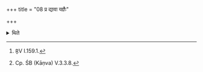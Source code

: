+++
title = "08 प्र द्यावा यज्ञैः"

+++

<details><summary>थिते</summary>

8. Having come to know (that the Hotr̥ has recited) pra dyāvā yajñaiḥ pr̥thivī r̥tāvr̥dhā...[^1] (the Adhvaryu) responds (with the word) moda on both sides: madā moda iva (at the end of each half-verse); modā moda iva[^2] (at the end of each verse).   

[^1]: R̥V I.159.1.  

[^2]: Cp. ŚB (Kāṇva) V.3.3.8.  
</details>
